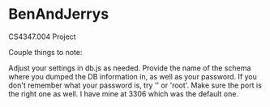 # BenAndJerrys

CS4347.004 Project

Couple things to note:

Adjust your settings in db.js as needed. Provide the name of the schema where you dumped the DB information in, as well as your password. If you don't remember what your password is, try '' or 'root'. Make sure the port is the right one as well. I have mine at 3306 which was the default one.